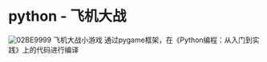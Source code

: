 # python - 飞机大战
![02BE9999](https://user-images.githubusercontent.com/89583064/199522232-df8f2d2b-c16a-40eb-a805-9ae73af3e40f.png)
飞机大战小游戏
通过pygame框架，在《Python编程：从入门到实践》上的代码进行编译

